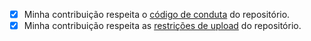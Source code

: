 <!-- INSTRUÇÕES: -->

<!-- 1. Seja descritivo no nome de sua PR. -->

<!-- 2. Informe o número da issue a que sua PR se refere (usando #NUMERO_DA_ISSUE). -->

<!-- 3. Nos conte mais sobre sua PR e o que você fez! (: -->

<!-- 4. Garanta que sua contribuição esteja de acordo com as regras descritas nos links abaixo. -->

- [x] Minha contribuição respeita o [código de conduta](https://github.com/OpenDevUFCG/Tamburetei/blob/master/CODE_OF_CONDUCT.md) do repositório.
- [x] Minha contribuição respeita as [restrições de upload](https://github.com/OpenDevUFCG/Tamburetei/wiki/Restrições-de-Upload) do repositório.
